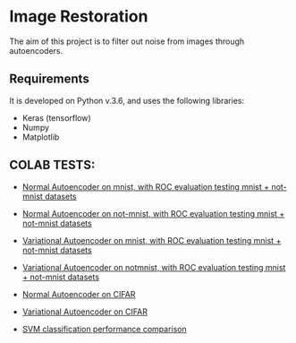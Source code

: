 # Image Restoration
The aim of this project is to filter out noise from images through autoencoders.


## Requirements
It is developed on Python v.3.6, and uses the following libraries:
 - Keras (tensorflow)
 - Numpy
 - Matplotlib

## COLAB TESTS:

 - [Normal Autoencoder on mnist, with ROC evaluation testing mnist + not-mnist datasets](https://colab.research.google.com/drive/1YVQ85cmibn69EviknVQNQgd-H28hm-U5?usp=sharing)

 - [Normal Autoencoder on not-mnist, with ROC evaluation testing mnist + not-mnist datasets](https://colab.research.google.com/drive/19Q7W666_t_oK63ifroTaPUjMhwOZ6pHu?usp=sharing)

 - [Variational Autoencoder on mnist, with ROC evaluation testing mnist + not-mnist datasets](https://colab.research.google.com/drive/1aQXnY_UVqgPwpusB8hIlWKxo68qCnNjj?usp=sharing)

 - [Variational Autoencoder on notmnist, with ROC evaluation testing mnist + not-mnist datasets](https://colab.research.google.com/drive/1yjAfkHnFo_GzxyN1V8KO10_mxwisgdWZ?usp=sharing)

 - [Normal Autoencoder on CIFAR](https://colab.research.google.com/drive/1MhVEfXeTnzbH1_y4-63e2wHJVGiareEg?usp=sharing)

 - [Variational Autoencoder on CIFAR](https://colab.research.google.com/drive/1GrkE9bKxUJSMxwEoMXprnFljhTJTE13U?usp=sharing)

 - [SVM classification performance comparison](https://colab.research.google.com/drive/1SqjApxogvg-_zglEIrmtACB1mMZIjFOf?usp=sharing)
